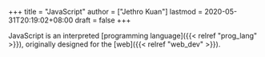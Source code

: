 +++
title = "JavaScript"
author = ["Jethro Kuan"]
lastmod = 2020-05-31T20:19:02+08:00
draft = false
+++

JavaScript is an interpreted [programming language]({{< relref "prog_lang" >}}), originally designed
for the [web]({{< relref "web_dev" >}}).
